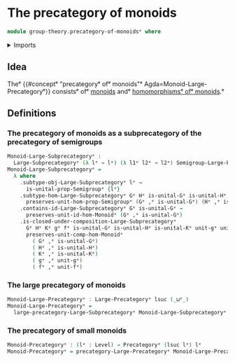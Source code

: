 # The precategory of monoids

```agda
module group-theory.precategory-of-monoidsᵉ where
```

<details><summary>Imports</summary>

```agda
open import category-theory.large-precategoriesᵉ
open import category-theory.large-subprecategoriesᵉ
open import category-theory.precategoriesᵉ

open import foundation.dependent-pair-typesᵉ
open import foundation.universe-levelsᵉ

open import group-theory.homomorphisms-monoidsᵉ
open import group-theory.monoidsᵉ
open import group-theory.precategory-of-semigroupsᵉ
```

</details>

## Idea

Theᵉ {{#conceptᵉ "precategoryᵉ ofᵉ monoids"ᵉ Agda=Monoid-Large-Precategoryᵉ}} consistsᵉ
ofᵉ [monoids](group-theory.monoids.mdᵉ) andᵉ
[homomorphismsᵉ ofᵉ monoids](group-theory.homomorphisms-monoids.md).ᵉ

## Definitions

### The precategory of monoids as a subprecategory of the precategory of semigroups

```agda
Monoid-Large-Subprecategoryᵉ :
  Large-Subprecategoryᵉ (λ lᵉ → lᵉ) (λ l1ᵉ l2ᵉ → l2ᵉ) Semigroup-Large-Precategoryᵉ
Monoid-Large-Subprecategoryᵉ =
  λ where
    .subtype-obj-Large-Subprecategoryᵉ lᵉ →
      is-unital-prop-Semigroupᵉ {lᵉ}
    .subtype-hom-Large-Subprecategoryᵉ Gᵉ Hᵉ is-unital-Gᵉ is-unital-Hᵉ →
      preserves-unit-hom-prop-Semigroupᵉ (Gᵉ ,ᵉ is-unital-Gᵉ) (Hᵉ ,ᵉ is-unital-Hᵉ)
    .contains-id-Large-Subprecategoryᵉ Gᵉ is-unital-Gᵉ →
      preserves-unit-id-hom-Monoidᵉ (Gᵉ ,ᵉ is-unital-Gᵉ)
    .is-closed-under-composition-Large-Subprecategoryᵉ
      Gᵉ Hᵉ Kᵉ gᵉ fᵉ is-unital-Gᵉ is-unital-Hᵉ is-unital-Kᵉ unit-gᵉ unit-fᵉ →
      preserves-unit-comp-hom-Monoidᵉ
        ( Gᵉ ,ᵉ is-unital-Gᵉ)
        ( Hᵉ ,ᵉ is-unital-Hᵉ)
        ( Kᵉ ,ᵉ is-unital-Kᵉ)
        ( gᵉ ,ᵉ unit-gᵉ)
        ( fᵉ ,ᵉ unit-fᵉ)
```

### The large precategory of monoids

```agda
Monoid-Large-Precategoryᵉ : Large-Precategoryᵉ lsuc (_⊔ᵉ_)
Monoid-Large-Precategoryᵉ =
  large-precategory-Large-Subprecategoryᵉ Monoid-Large-Subprecategoryᵉ
```

### The precategory of small monoids

```agda
Monoid-Precategoryᵉ : (lᵉ : Level) → Precategoryᵉ (lsuc lᵉ) lᵉ
Monoid-Precategoryᵉ = precategory-Large-Precategoryᵉ Monoid-Large-Precategoryᵉ
```